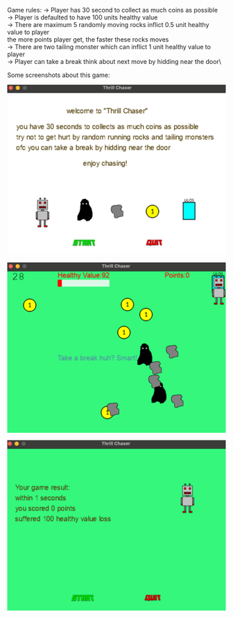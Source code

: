 Game rules:
-> Player has 30 second to collect as much coins as possible\
-> Player is defaulted to have 100 units healthy value\
-> There are maximum 5 randomly moving rocks inflict 0.5 unit healthy value to player\
    the more points player get, the faster these rocks moves\
-> There are two tailing monster which can inflict 1 unit healthy value to player\
-> Player can take a break think about next move by hidding near the door\

Some screenshots about this game:

![alt start](start.png)

![alt during the game](inthegame.png)

![alt result](result.png)
